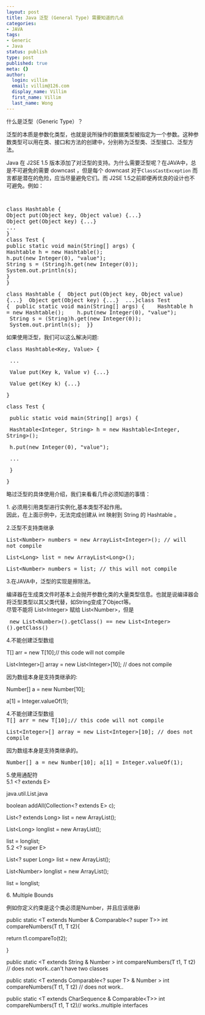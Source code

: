 ```yaml
---
layout: post
title: Java 泛型 (General Type) 需要知道的几点
categories:
- JAVA
tags:
- Generic
- Java
status: publish
type: post
published: true
meta: {}
author:
  login: villim
  email: villim@126.com
  display_name: Villim
  first_name: Villim
  last_name: Wong
---
```

<p class="fswww1">什么是泛型（Generic Type）？</p>
<div>
<p>泛型的本质是参数化类型，也就是说所操作的数据类型被指定为一个参数。这种参数类型可以用在类、接口和方法的创建中，分别称为泛型类、泛型接口、泛型方法。</p>
<p>Java 在 J2SE 1.5 版本添加了对泛型的支持。为什么需要泛型呢？在JAVA中，总是不可避免的需要 downcast ，但是每个 downcast 对于<code>ClassCastException</code> 而言都是潜在的危险，应当尽量避免它们。而 J2SE 1.5之前即便再优良的设计也不可避免。例如：</p>
<p><span style="font-family: monospace;"><span style="line-height: normal; white-space: pre-wrap;"> </span></span></p>
<div id="_mcePaste"><span style="font-family: monospace;">class Hashtable {</span></div>
<div id="_mcePaste"><span style="font-family: monospace;">Object put(Object key, Object value) {...}</span></div>
<div id="_mcePaste"><span style="font-family: monospace;">Object get(Object key) {...}</span></div>
<div id="_mcePaste"><span style="font-family: monospace;">...</span></div>
<div id="_mcePaste"><span style="font-family: monospace;">}</span></div>
<div id="_mcePaste"><span style="font-family: monospace;">class Test {</span></div>
<div id="_mcePaste"><span style="font-family: monospace;">public static void main(String[] args) {</span></div>
<div id="_mcePaste"><span style="font-family: monospace;">Hashtable h = new Hashtable();</span></div>
<div id="_mcePaste"><span style="font-family: monospace;">h.put(new Integer(0), "value");</span></div>
<div id="_mcePaste"><span style="font-family: monospace;">String s = (String)h.get(new Integer(0));</span></div>
<div id="_mcePaste"><span style="font-family: monospace;">System.out.println(s);</span></div>
<div id="_mcePaste"><span style="font-family: monospace;">}</span></div>
<div id="_mcePaste"><span style="font-family: monospace;">}</span></div>
<p><span style="font-family: monospace;">class Hashtable {  Object put(Object key, Object value) {...}  Object get(Object key) {...}  ...}class Test {  public static void main(String[] args) {    Hashtable h = new Hashtable();    h.put(new Integer(0), "value");    String s = (String)h.get(new Integer(0));    System.out.println(s);  }}</span></p>
<p>如果使用泛型，我们可以这么解决问题:</p>
<p><span style="font-family: monospace;"><span style="line-height: normal; white-space: pre-wrap;">class Hashtable&lt;Key, Value&gt; {</span></span></p>
<p><span style="font-family: monospace;"><span style="line-height: normal; white-space: pre-wrap;"> ...</span></span></p>
<p><span style="font-family: monospace;"><span style="line-height: normal; white-space: pre-wrap;"> Value put(Key k, Value v) {...}</span></span></p>
<p><span style="font-family: monospace;"><span style="line-height: normal; white-space: pre-wrap;"> Value get(Key k) {...}</span></span></p>
<p><span style="font-family: monospace;"><span style="line-height: normal; white-space: pre-wrap;">}</span></span></p>
<p><span style="font-family: monospace;"><span style="line-height: normal; white-space: pre-wrap;">class Test {</span></span></p>
<p><span style="font-family: monospace;"><span style="line-height: normal; white-space: pre-wrap;"> public static void main(String[] args) {</span></span></p>
<p><span style="font-family: monospace;"><span style="line-height: normal; white-space: pre-wrap;"> Hashtable&lt;Integer, String&gt; h = new Hashtable&lt;Integer, String&gt;();</span></span></p>
<p><span style="font-family: monospace;"><span style="line-height: normal; white-space: pre-wrap;"> h.put(new Integer(0), "value");</span></span></p>
<p><span style="font-family: monospace;"><span style="line-height: normal; white-space: pre-wrap;"> ...</span></span></p>
<p><span style="font-family: monospace;"><span style="line-height: normal; white-space: pre-wrap;"> }</span></span></p>
<p><span style="font-family: monospace;"><span style="line-height: normal; white-space: pre-wrap;">}</span></span></p>
<p>略过泛型的具体使用介绍，我们来看看几件必须知道的事情：</p>
<p>1. 必须用引用类型进行实例化,基本类型不起作用。<br />
因此，在上面示例中，无法完成创建从 int 映射到 String 的 Hashtable 。</p>
<p>2.泛型不支持类继承</p>
<p><span style="font-family: monospace;"><span style="line-height: normal; white-space: pre-wrap;">List&lt;Number&gt; numbers = new ArrayList&lt;Integer&gt;(); // will not compile</span></span></p>
<p><span style="font-family: monospace;"><span style="line-height: normal; white-space: pre-wrap;">List&lt;Long&gt; list = new ArrayList&lt;Long&gt;();</span></span></p>
<p><span style="font-family: monospace;"><span style="line-height: normal; white-space: pre-wrap;">List&lt;Number&gt; numbers = list; // this will not compile</span></span></p>
<p>3.在JAVA中，泛型的实现是擦除法。</p>
<p>编译器在生成类文件时基本上会抛开参数化类的大量类型信息。也就是说编译器会将泛型类型以其父类代替，如String变成了Object等。<br />
尽管不能将 List&lt;Integer&gt; 赋给 List&lt;Number&gt;，但是</p>
<p><span style="font-family: monospace;"><span style="line-height: normal; white-space: pre-wrap;"> new List&lt;Number&gt;().getClass() == new List&lt;Integer&gt;().getClass() </span></span></p>
<p>4.不能创建泛型数组</p>
<p>T[] arr = new T[10];// this code will not compile</p>
<p>List&lt;Integer&gt;[] array = new List&lt;Integer&gt;[10]; // does not compile</p>
<p>因为数组本身是支持类继承的:</p>
<p>Number[] a = new Number[10];</p>
<p>a[1] = Integer.valueOf(1);</p>
<p>4.不能创建泛型数组<br />
<span style="font-family: monospace;"><span style="line-height: normal; white-space: pre-wrap;">T[] arr = new T[10];// this code will not compile</span></span></p>
<p><span style="font-family: monospace;"><span style="line-height: normal; white-space: pre-wrap;">List&lt;Integer&gt;[] array = new List&lt;Integer&gt;[10]; // does not compile</span></span></p>
<p>因为数组本身是支持类继承的。</p>
<p><span style="font-family: monospace;"><span style="line-height: normal; white-space: pre-wrap;">Number[] a = new Number[10]; a[1] = Integer.valueOf(1);</span></span></p>
<p>5.使用通配符<br />
5.1 &lt;? extends E&gt;</p>
<p>java.util.List.java</p>
<p>boolean addAll(Collection&lt;? extends E&gt; c);</p>
<p>List&lt;? extends Long&gt; list = new ArrayList();</p>
<p>List&lt;Long&gt; longlist = new ArrayList();</p>
<p>list = longlist;<br />
5.2 &lt;? super E&gt;</p>
<p>List&lt;? super Long&gt; list = new ArrayList();</p>
<p>List&lt;Number&gt; longlist = new ArrayList();</p>
<p>list = longlist;</p>
<p>6. Multiple Bounds</p>
<p>例如你定义约束是这个类必须是Number，并且应该继承i</p>
<p>public static &lt;T extends Number &amp; Comparable&lt;? super T&gt;&gt; int compareNumbers(T t1, T t2){</p>
<p>return t1.compareTo(t2);</p>
<p>}</p>
<p>public static &lt;T extends String &amp; Number &gt; int compareNumbers(T t1, T t2) // does not work..can't have two classes</p>
<p>public static &lt;T extends Comparable&lt;? super T&gt; &amp; Number &gt; int compareNumbers(T t1, T t2) // does not work..</p>
<p>public static &lt;T extends CharSequence &amp; Comparable&lt;T&gt;&gt; int compareNumbers(T t1, T t2)// works..multiple interfaces</p>
</div>
